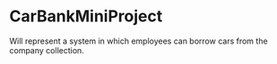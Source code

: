 # CarBankMiniProject

Will represent a system in which employees can borrow cars from the company collection.
